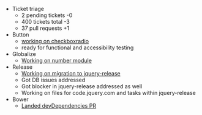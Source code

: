 * Ticket triage
  * 2 pending tickets -0
  * 400 tickets total -3
  * 37 pull requests +1
* Button
  * [working on checkboxradio](https://github.com/jquery/jquery-ui/pull/1126)
  * ready for functional and accessibility testing
* Globalize
  * [Working on number module](https://github.com/jquery/globalize/issues/200)
* Release
  * [Working on migration to jquery-release](https://github.com/jquery/jquery-ui/pull/1203)
  * Got DB issues addressed
  * Got blocker in jquery-release addressed as well
  * Working on files for code.jquery.com and tasks within jquery-release
* Bower
  * [Landed devDependencies PR](https://github.com/jquery/jquery-ui/pull/1201)

